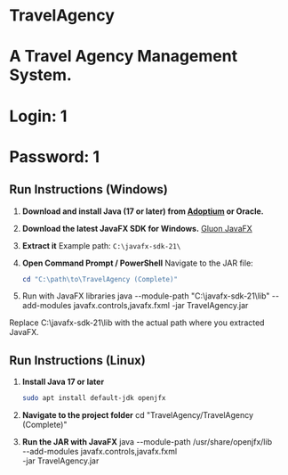 # TravelAgency

# A Travel Agency Management System.

# Login: 1
# Password: 1


## Run Instructions (Windows)
1. **Download and install Java (17 or later) from [Adoptium](https://adoptium.net) or Oracle.**

2. **Download the latest JavaFX SDK for Windows.**
[Gluon JavaFX](https://gluonhq.com/products/javafx/)

3. **Extract it**
Example path: `C:\javafx-sdk-21\`

4. **Open Command Prompt / PowerShell**
   Navigate to the JAR file:
   ```powershell
   cd "C:\path\to\TravelAgency (Complete)"
5. Run with JavaFX libraries
java --module-path "C:\javafx-sdk-21\lib" --add-modules javafx.controls,javafx.fxml -jar TravelAgency.jar

Replace C:\javafx-sdk-21\lib with the actual path where you extracted JavaFX.






## Run Instructions (Linux)

1. **Install Java 17 or later**
   ```bash
   sudo apt install default-jdk openjfx

2. **Navigate to the project folder** 
cd "TravelAgency/TravelAgency (Complete)"

3. **Run the JAR with JavaFX**
java --module-path /usr/share/openjfx/lib \
     --add-modules javafx.controls,javafx.fxml \
     -jar TravelAgency.jar





